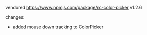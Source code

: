 vendored https://www.npmjs.com/package/rc-color-picker v1.2.6

changes:

- added mouse down tracking to ColorPicker

